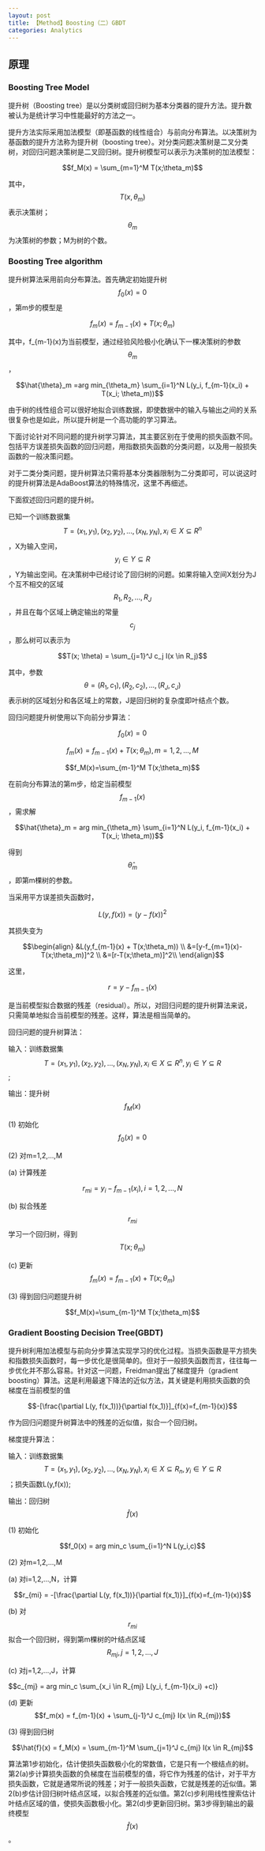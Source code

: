 ```yaml
---
layout: post
title: 【Method】Boosting（二）GBDT
categories: Analytics
---
```


## 原理

### Boosting Tree Model

提升树（Boosting tree）是以分类树或回归树为基本分类器的提升方法。提升数被认为是统计学习中性能最好的方法之一。

提升方法实际采用加法模型（即基函数的线性组合）与前向分布算法。以决策树为基函数的提升方法称为提升树（boosting tree）。对分类问题决策树是二叉分类树，对回归问题决策树是二叉回归树。提升树模型可以表示为决策树的加法模型：

$$f_M(x) = \sum_{m=1}^M T(x;\theta_m)$$

其中，$$T(x,\theta_m)$$表示决策树；$$\theta_m$$为决策树的参数；M为树的个数。

### Boosting Tree algorithm

提升树算法采用前向分布算法。首先确定初始提升树$$f_0(x)=0$$，第m步的模型是

$$f_m(x) = f_{m-1}(x)+T(x; \theta_m)$$

其中，f_{m-1}(x)为当前模型，通过经验风险极小化确认下一棵决策树的参数$$\theta_m$$，

$$\hat{\theta}_m  =arg min_{\theta_m} \sum_{i=1}^N L(y_i, f_{m-1}(x_i) + T(x_i; \theta_m))$$

由于树的线性组合可以很好地拟合训练数据，即使数据中的输入与输出之间的关系很复杂也是如此，所以提升树是一个高功能的学习算法。

下面讨论针对不同问题的提升树学习算法，其主要区别在于使用的损失函数不同。包括平方误差损失函数的回归问题，用指数损失函数的分类问题，以及用一般损失函数的一般决策问题。

对于二类分类问题，提升树算法只需将基本分类器限制为二分类即可，可以说这时的提升树算法是AdaBoost算法的特殊情况，这里不再细述。

下面叙述回归问题的提升树。

已知一个训练数据集$$T={(x_1,y_1),(x_2,y_2),...,(x_N,y_N)}, x_i \in X \subseteq R^n $$，X为输入空间，$$y_i \in Y \subseteq R$$，Y为输出空间。在决策树中已经讨论了回归树的问题。如果将输入空间X划分为J个互不相交的区域$$R_1, R_2,...,R_J$$，并且在每个区域上确定输出的常量$$c_j$$，那么树可以表示为

$$T(x; \theta) = \sum_{j=1}^J c_j I(x \in R_j)$$

其中，参数$$\theta={(R_1,c_1),(R_2,c_2),...,(R_J,c_J)}$$表示树的区域划分和各区域上的常数，J是回归树的复杂度即叶结点个数。

回归问题提升树使用以下向前分步算法：

$$f_0(x)=0$$

$$f_m(x)=f_{m-1}(x)+T(x;\theta_m), m=1,2,...,M$$

$$f_M(x)=\sum_{m-1}^M T(x;\theta_m)$$

在前向分布算法的第m步，给定当前模型$$f_{m-1}(x)$$，需求解

$$\hat{\theta}_m = arg min_{\theta_m} \sum_{i=1}^N L(y_i, f_{m-1}(x_i) + T(x_i; \theta_m))$$

得到$$\hat{\theta}_m$$，即第m棵树的参数。

当采用平方误差损失函数时，

$$L(y,f(x)) = (y-f(x))^2$$

其损失变为

$$\begin{align}
&L(y,f_{m-1}(x) + T(x;\theta_m)) \\
&=[y-f_{m=1}(x)-T(x;\theta_m)]^2 \\
&=[r-T(x;\theta_m)]^2\\
\end{align}$$

这里，

$$r=y-f_{m-1}(x)$$

是当前模型拟合数据的残差（residual）。所以，对回归问题的提升树算法来说，只需简单地拟合当前模型的残差。这样，算法是相当简单的。

回归问题的提升树算法：

输入：训练数据集$$T={(x_1,y_1),(x_2,y_2),...,(x_N,y_N)}, x_i \in X \subseteq R^n, y_i \in Y \subseteq R$$;

输出：提升树$$f_M(x)$$

(1) 初始化$$f_0(x)=0$$

(2) 对m=1,2,...,M

(a) 计算残差

$$r_{mi}=y_i-f_{m-1}(x_i), i=1,2,...,N$$

(b) 拟合残差$$r_{mi}$$学习一个回归树，得到$$T(x;\theta_m)$$

(c) 更新$$f_m(x)=f_{m-1}(x)+T(x;\theta_m)$$

(3) 得到回归问题提升树

$$f_M(x)=\sum_{m-1}^M T(x;\theta_m)$$

### Gradient Boosting Decision Tree(GBDT)

提升树利用加法模型与前向分步算法实现学习的优化过程。当损失函数是平方损失和指数损失函数时，每一步优化是很简单的。但对于一般损失函数而言，往往每一步优化并不那么容易。针对这一问题，Freidman提出了梯度提升（gradient boosting）算法。这是利用最速下降法的近似方法，其关键是利用损失函数的负梯度在当前模型的值

$$-[\frac{\partial L(y, f(x_1))}{\partial f(x_1)}]_{f(x)=f_{m-1}(x)}$$

作为回归问题提升树算法中的残差的近似值，拟合一个回归树。

梯度提升算法：

输入：训练数据集$$T={(x_1,y_1),(x_2,y_2),...,(x_N,y_N)},x_i \in X \subseteq R_n, y_i \in Y \subseteq R$$；损失函数L(y,f(x));

输出：回归树$$\hat{f}(x)$$

(1) 初始化

$$f_0(x) = arg min_c \sum_{i=1}^N L(y_i,c)$$

(2) 对m=1,2,...,M

(a) 对i=1,2,...,N，计算

$$r_{mi} = -[\frac{\partial L(y, f(x_1))}{\partial f(x_1)}]_{f(x)=f_{m-1}(x)}$$

(b) 对$$r_{mi}$$拟合一个回归树，得到第m棵树的叶结点区域$$R_{mj},j=1,2,...,J$$

(c) 对j=1,2,...,J，计算

$$c_{mj} = arg min_c \sum_{x_i \in R_{mj} L(y_i, f_{m-1}(x_i) +c)}

(d) 更新$$f_m(x) = f_{m-1}(x) + \sum_{j-1}^J c_{mj} I(x \in R_{mj})$$

(3) 得到回归树

$$\hat{f}(x) = f_M(x) = \sum_{m-1}^M \sum_{j=1}^J c_{mj} I(x \in R_{mj}$$

算法第1步初始化，估计使损失函数极小化的常数值，它是只有一个根结点的树。第2(a)步计算损失函数的负梯度在当前模型的值，将它作为残差的估计，对于平方损失函数，它就是通常所说的残差；对于一般损失函数，它就是残差的近似值。第2(b)步估计回归树叶结点区域，以拟合残差的近似值。第2(c)步利用线性搜索估计叶结点区域的值，使损失函数极小化。第2(d)步更新回归树。第3步得到输出的最终模型$$\hat{f}(x)$$。

